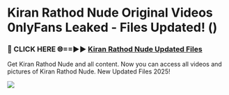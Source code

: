 # Kiran Rathod Nude Original Videos 0nlyFans Leaked - Files Updated! ()

<h3>🔴 CLICK HERE 🌐==►► <a href="https://tinyurl.com/2p9ay9w9" rel="nofollow">Kiran Rathod Nude Updated Files</a></h3>

Get Kiran Rathod Nude and all content. Now you can access all videos and pictures of Kiran Rathod Nude. New Updated Files 2025!

[![](https://i.imgur.com/KQgVmj3.gif)](https://tinyurl.com/2p9ay9w9)
